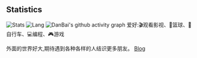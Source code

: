 ## Statistics
![Stats](https://github-readme-stats.vercel.app/api?username=danbai225&theme=react-dark)
![Lang](https://github-readme-stats.vercel.app/api/top-langs/?username=danbai225&hide=ipynb,html&layout=compact&theme=react-dark)
![DanBai's github activity graph](https://activity-graph.herokuapp.com/graph?username=danbai225&theme=react-dark)
爱好:🎬观看影视、🏀篮球、🚴自行车、💻编程、🎮游戏

外面的世界好大,期待遇到各种各样的人结识更多朋友。
[Blog](https://p00q.cn)
